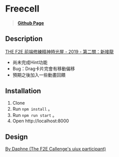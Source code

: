 # Freecell

>#### [Github Page](https://peiyunlee.github.io/Web_React_Freecell/)

## Description
[THE F2E 前端修練精神時光屋 - 2019 - 第二關：新接龍](https://challenge.thef2e.com/news/13)

- 尚未完成Hint功能
- Bug：Drag卡片完會有移動偏移
- 預期之後加入一些動畫回饋

## Installation
1. Clone
2. Run `npm install` 。
3. Run `npm run start` 。
4. Open http://localhost:8000

## Design
[By Daphne (The F2E Callenge's uiux participant)](https://challenge.thef2e.com/user/2104)
